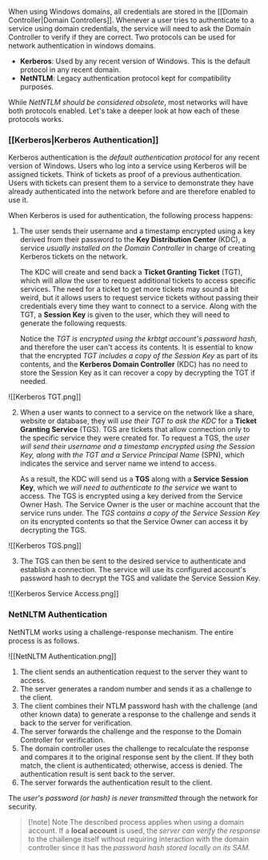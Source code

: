 
When using Windows domains, all credentials are stored in the [[Domain Controller|Domain Controllers]]. Whenever a user tries to authenticate to a service using domain credentials, the service will need to ask the Domain Controller to verify if they are correct. Two protocols can be used for network authentication in windows domains.

- **Kerberos**: Used by any recent version of Windows. This is the default protocol in any recent domain.
- **NetNTLM**: Legacy authentication protocol kept for compatibility purposes.

While *NetNTLM should be considered obsolete*, most networks will have both protocols enabled. Let's take a deeper look at how each of these protocols works.

### [[Kerberos|Kerberos Authentication]]

Kerberos authentication is the *default authentication protocol* for any recent version of Windows. Users who log into a service using Kerberos will be assigned tickets. Think of tickets as proof of a previous authentication. Users with tickets can present them to a service to demonstrate they have already authenticated into the network before and are therefore enabled to use it.

When Kerberos is used for authentication, the following process happens:

1. The user sends their username and a timestamp encrypted using a key derived from their password to the **Key Distribution Center** (KDC), a service *usually installed on the Domain Controller* in charge of creating Kerberos tickets on the network.

	The KDC will create and send back a **Ticket Granting Ticket** (TGT), which will allow the user to request additional tickets to access specific services. The need for a ticket to get more tickets may sound a bit weird, but it allows users to request service tickets without passing their credentials every time they want to connect to a service. Along with the TGT, a **Session Key** is given to the user, which they will need to generate the following requests.
	
	Notice the *TGT is encrypted using the krbtgt account's password hash*, and therefore the user can't access its contents. It is essential to know that the encrypted *TGT includes a copy of the Session Key* as part of its contents, and the **Kerberos Domain Controller** (KDC) has no need to store the Session Key as it can recover a copy by decrypting the TGT if needed.

![[Kerberos TGT.png]]

2. When a user wants to connect to a service on the network like a share, website or database, they will *use their TGT to ask the KDC* for a **Ticket Granting Service** (TGS). TGS are tickets that allow connection only to the specific service they were created for. To request a TGS, the *user will send their username and a timestamp encrypted using the Session Key, along with the TGT and a Service Principal Name* (SPN), which indicates the service and server name we intend to access.

	As a result, the KDC will send us a **TGS** along with a **Service Session Key**, which we *will need to authenticate to the service* we want to access. The TGS is encrypted using a key derived from the Service Owner Hash. The Service Owner is the user or machine account that the service runs under. The *TGS contains a copy of the Service Session Key* on its encrypted contents so that the Service Owner can access it by decrypting the TGS.

![[Kerberos TGS.png]]

3. The TGS can then be sent to the desired service to authenticate and establish a connection. The service will use its configured account's password hash to decrypt the TGS and validate the Service Session Key.

![[Kerberos Service Access.png]]

### NetNLTM Authentication

NetNTLM works using a challenge-response mechanism. The entire process is as follows.

![[NetNLTM Authentication.png]]

1. The client sends an authentication request to the server they want to access.
2. The server generates a random number and sends it as a challenge to the client.
3. The client combines their NTLM password hash with the challenge (and other known data) to generate a response to the challenge and sends it back to the server for verification.
4. The server forwards the challenge and the response to the Domain Controller for verification.
5. The domain controller uses the challenge to recalculate the response and compares it to the original response sent by the client. If they both match, the client is authenticated; otherwise, access is denied. The authentication result is sent back to the server.
6. The server forwards the authentication result to the client.

The *user's password (or hash) is never transmitted* through the network for security.

>[!note] Note
>The described process applies when using a domain account. If a **local account** is used, the *server can verify the response* to the challenge itself without requiring interaction with the domain controller since it has the *password hash stored locally on its SAM*.

